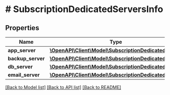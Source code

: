 # # SubscriptionDedicatedServersInfo

## Properties

Name | Type | Description | Notes
------------ | ------------- | ------------- | -------------
**app_server** | [**\OpenAPI\Client\Model\SubscriptionDedicatedServer**](SubscriptionDedicatedServer.md) |  | [optional]
**backup_server** | [**\OpenAPI\Client\Model\SubscriptionDedicatedServer**](SubscriptionDedicatedServer.md) |  | [optional]
**db_server** | [**\OpenAPI\Client\Model\SubscriptionDedicatedServer**](SubscriptionDedicatedServer.md) |  | [optional]
**email_server** | [**\OpenAPI\Client\Model\SubscriptionDedicatedServer**](SubscriptionDedicatedServer.md) |  | [optional]

[[Back to Model list]](../../README.md#models) [[Back to API list]](../../README.md#endpoints) [[Back to README]](../../README.md)
